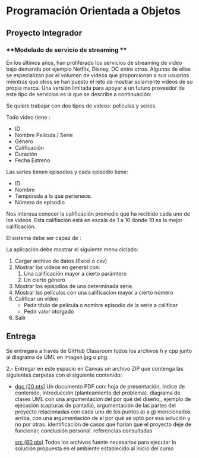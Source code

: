 # Programación Orientada a Objetos 
## Proyecto Integrador

### **Modelado de servicio de streaming **

En los últimos años, han proliferado los servicios de streaming de video bajo demanda por ejemplo Netflix, Disney, DC entre otros. Algunos de ellos se especializan por el volumen de videos que proporcionan a sus usuarios mientras que otros se han puesto el reto de mostrar solamente videos de su propia marca. Una versión limitada para apoyar a un futuro proveedor de este tipo de servicios es la que se describe a continuación:

Se quiere trabajar con dos tipos de videos: películas y series. 

Todo video tiene :

-  ID
- Nombre Pelicula / Serie
- Género
- Calificación
- Duración 
- Fecha Estreno

Las series tienen episodios y cada episodio tiene:

- ID
- Nombre
- Temporada a la que pertenece.
- Número de episodio

Nos interesa conocer la calificación promedio que ha recibido cada uno de los videos. Esta califiación está en escala de 1 a 10 donde 10 es la mejor calificación.

El sistema debe ser capaz de :

La aplicación debe mostrar el siguiente menu ciclado:

1. Cargar archivo de datos (Excel o csv)
2. Mostrar los videos en general con:
   1.  Una calificación mayor a cierto parámtero 
   2.  Un cierto género
3.  Mostrar los episodios de una determinada serie.
4. Mostrar las películas con una calificacion mayor a cierto número
5. Calificar un video
   - Pedir titulo de película o nombre episodio de la serie a calificar
   - Pedir valor otorgado
6. Salir


## Entrega

Se entregara a través de GitHub Classroom todos los archivos h y cpp  junto al diagrama de UML en imagen jpg o png

   2.- Entregar en este espacio en Canvas un archivo ZIP que contenga las siguientes carpetas con el siguiente contenido:

-   <u>doc       (20 pts)</u>
      Un documento PDF con:
        hoja de presentación,
        índice de contenido,
        Introducción (planteamiento del problema).
        diagrama de clases UML con una argumentación del por qué del diseño,,
        ejemplo de ejecución (capturas de pantalla),
        argumentación de las partes del proyecto relacionadas con cada uno de los puntos a) a g) mencionados arriba, con una argumentación de el por qué se optó por esa solución y no por otras.
        identificación de casos que harían que el proyecto deje de funcionar,
        conclusión personal.
        referencias consultadas

      <u>src       (80 pts)</u>
         Todos los archivos fuente necesarios para ejecutar la solución propuesta en el ambiente establecido al inicio del curso